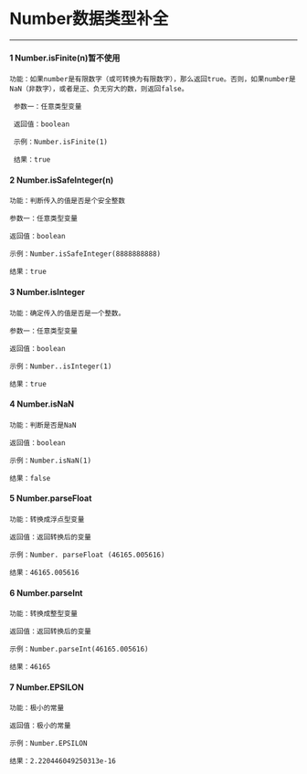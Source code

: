 # Number数据类型补全

---

#### 1 Number.isFinite\(n\)暂不使用

```
功能：如果number是有限数字（或可转换为有限数字），那么返回true。否则，如果number是NaN（非数字），或者是正、负无穷大的数，则返回false。

 参数一：任意类型变量

 返回值：boolean

 示例：Number.isFinite(1)

 结果：true
```

#### 2 Number.isSafeInteger\(n\)

```
功能：判断传入的值是否是个安全整数

参数一：任意类型变量

返回值：boolean

示例：Number.isSafeInteger(8888888888)

结果：true
```

#### 3 Number.isInteger

```
功能：确定传入的值是否是一个整数。

参数一：任意类型变量

返回值：boolean

示例：Number..isInteger(1)

结果：true
```

#### 4 Number.isNaN

```
功能：判断是否是NaN

返回值：boolean

示例：Number.isNaN(1)

结果：false
```

#### 5 Number.parseFloat

```
功能：转换成浮点型变量

返回值：返回转换后的变量

示例：Number. parseFloat (46165.005616)

结果：46165.005616
```

#### 6 Number.parseInt

```
功能：转换成整型变量

返回值：返回转换后的变量

示例：Number.parseInt(46165.005616)

结果：46165
```

#### 7 Number.EPSILON

```
功能：极小的常量

返回值：极小的常量

示例：Number.EPSILON

结果：2.220446049250313e-16
```



